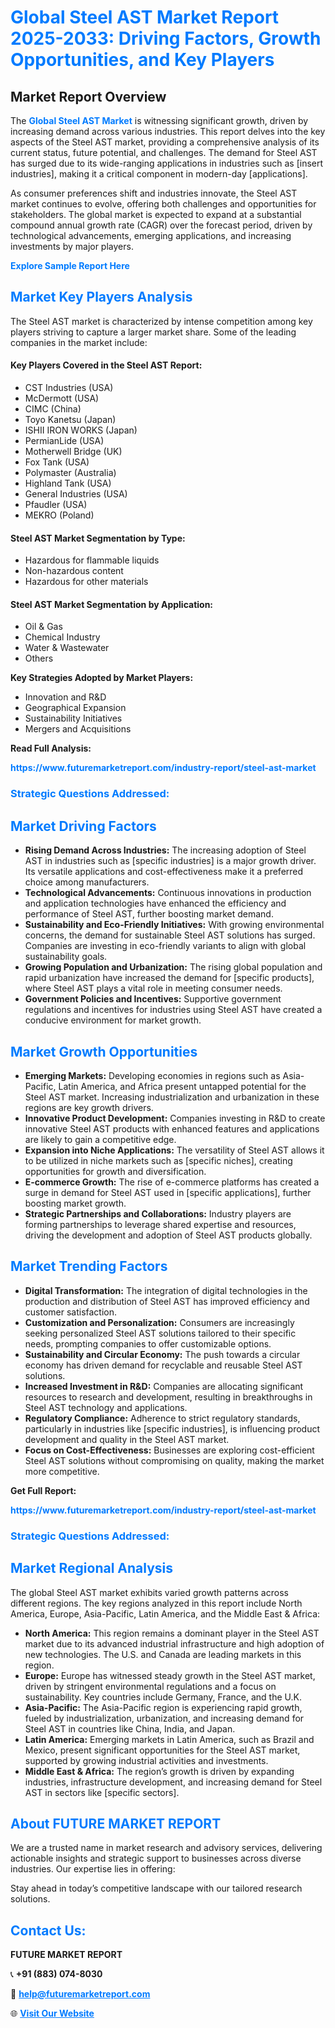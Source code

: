 <h1 style="color: #007BFF;">Global Steel AST Market Report 2025-2033: Driving Factors, Growth Opportunities, and Key Players</h1>

<section id="overview">
<h2>Market Report Overview</h2>
<p>The <a href="https://www.futuremarketreport.com/industry-report/steel-ast-market" style="color: #007BFF; text-decoration: none;"><strong>Global Steel AST Market</strong></a> is witnessing significant growth, driven by increasing demand across various industries. This report delves into the key aspects of the Steel AST market, providing a comprehensive analysis of its current status, future potential, and challenges. The demand for Steel AST has surged due to its wide-ranging applications in industries such as [insert industries], making it a critical component in modern-day [applications].</p>
<p>As consumer preferences shift and industries innovate, the Steel AST market continues to evolve, offering both challenges and opportunities for stakeholders. The global market is expected to expand at a substantial compound annual growth rate (CAGR) over the forecast period, driven by technological advancements, emerging applications, and increasing investments by major players.</p>
</section>

<section id="overview">
<p><a href="https://www.futuremarketreport.com/request-sample/reportId=37183" style="color: #007BFF; text-decoration: none;"><strong>Explore Sample Report Here</strong></a></p>
</section>

<section id="key-players">
<h2 style="color: #007BFF;">Market Key Players Analysis</h2>
<p>The Steel AST market is characterized by intense competition among key players striving to capture a larger market share. Some of the leading companies in the market include:</p>
<h4>Key Players Covered in the Steel AST Report:</h4>
<ul><li>CST Industries (USA)</li><li>McDermott (USA)</li><li>CIMC (China)</li><li>Toyo Kanetsu (Japan)</li><li>ISHII IRON WORKS (Japan)</li><li>PermianLide (USA)</li><li>Motherwell Bridge (UK)</li><li>Fox Tank (USA)</li><li>Polymaster (Australia)</li><li>Highland Tank (USA)</li><li>General Industries (USA)</li><li>Pfaudler (USA)</li><li>MEKRO (Poland)</li></ul>
<h4>Steel AST Market Segmentation by Type:</h4>
<ul><li>Hazardous for flammable liquids</li><li>Non-hazardous content</li><li>Hazardous for other materials</li></ul>

<h4>Steel AST Market Segmentation by Application:</h4>
<ul><li>Oil &amp; Gas</li><li>Chemical Industry</li><li>Water &amp; Wastewater</li><li>Others</li></ul>
<p><strong>Key Strategies Adopted by Market Players:</strong></p>
<ul>
<li>Innovation and R&D</li>
<li>Geographical Expansion</li>
<li>Sustainability Initiatives</li>
<li>Mergers and Acquisitions</li>
</ul>
</section>

<section>
<p><strong>Read Full Analysis: </strong></p><a href="https://www.futuremarketreport.com/industry-report/steel-ast-market" style="color: #007BFF; text-decoration: none;"><strong>https://www.futuremarketreport.com/industry-report/steel-ast-market</strong></a>
<h3 style="color: #007BFF;">Strategic Questions Addressed:</h3>
</section>

<section id="driving-factors">
<h2 style="color: #007BFF;">Market Driving Factors</h2>
<ul>
<li><strong>Rising Demand Across Industries:</strong> The increasing adoption of Steel AST in industries such as [specific industries] is a major growth driver. Its versatile applications and cost-effectiveness make it a preferred choice among manufacturers.</li>
<li><strong>Technological Advancements:</strong> Continuous innovations in production and application technologies have enhanced the efficiency and performance of Steel AST, further boosting market demand.</li>
<li><strong>Sustainability and Eco-Friendly Initiatives:</strong> With growing environmental concerns, the demand for sustainable Steel AST solutions has surged. Companies are investing in eco-friendly variants to align with global sustainability goals.</li>
<li><strong>Growing Population and Urbanization:</strong> The rising global population and rapid urbanization have increased the demand for [specific products], where Steel AST plays a vital role in meeting consumer needs.</li>
<li><strong>Government Policies and Incentives:</strong> Supportive government regulations and incentives for industries using Steel AST have created a conducive environment for market growth.</li>
</ul>
</section>

<section id="growth-opportunities">
<h2 style="color: #007BFF;">Market Growth Opportunities</h2>
<ul>
<li><strong>Emerging Markets:</strong> Developing economies in regions such as Asia-Pacific, Latin America, and Africa present untapped potential for the Steel AST market. Increasing industrialization and urbanization in these regions are key growth drivers.</li>
<li><strong>Innovative Product Development:</strong> Companies investing in R&D to create innovative Steel AST products with enhanced features and applications are likely to gain a competitive edge.</li>
<li><strong>Expansion into Niche Applications:</strong> The versatility of Steel AST allows it to be utilized in niche markets such as [specific niches], creating opportunities for growth and diversification.</li>
<li><strong>E-commerce Growth:</strong> The rise of e-commerce platforms has created a surge in demand for Steel AST used in [specific applications], further boosting market growth.</li>
<li><strong>Strategic Partnerships and Collaborations:</strong> Industry players are forming partnerships to leverage shared expertise and resources, driving the development and adoption of Steel AST products globally.</li>
</ul>
</section>

<section id="trending-factors">
<h2 style="color: #007BFF;">Market Trending Factors</h2>
<ul>
<li><strong>Digital Transformation:</strong> The integration of digital technologies in the production and distribution of Steel AST has improved efficiency and customer satisfaction.</li>
<li><strong>Customization and Personalization:</strong> Consumers are increasingly seeking personalized Steel AST solutions tailored to their specific needs, prompting companies to offer customizable options.</li>
<li><strong>Sustainability and Circular Economy:</strong> The push towards a circular economy has driven demand for recyclable and reusable Steel AST solutions.</li>
<li><strong>Increased Investment in R&D:</strong> Companies are allocating significant resources to research and development, resulting in breakthroughs in Steel AST technology and applications.</li>
<li><strong>Regulatory Compliance:</strong> Adherence to strict regulatory standards, particularly in industries like [specific industries], is influencing product development and quality in the Steel AST market.</li>
<li><strong>Focus on Cost-Effectiveness:</strong> Businesses are exploring cost-efficient Steel AST solutions without compromising on quality, making the market more competitive.</li>
</ul>
</section>

<section>
<p><strong>Get Full Report: </strong></p><a href="https://www.futuremarketreport.com/industry-report/steel-ast-market" style="color: #007BFF; text-decoration: none;"><strong>https://www.futuremarketreport.com/industry-report/steel-ast-market</strong></a>
<h3 style="color: #007BFF;">Strategic Questions Addressed:</h3>
</section>


<section id="regional-analysis">
<h2 style="color: #007BFF;">Market Regional Analysis</h2>
<p>The global Steel AST market exhibits varied growth patterns across different regions. The key regions analyzed in this report include North America, Europe, Asia-Pacific, Latin America, and the Middle East & Africa:</p>
<ul>
<li><strong>North America:</strong> This region remains a dominant player in the Steel AST market due to its advanced industrial infrastructure and high adoption of new technologies. The U.S. and Canada are leading markets in this region.</li>
<li><strong>Europe:</strong> Europe has witnessed steady growth in the Steel AST market, driven by stringent environmental regulations and a focus on sustainability. Key countries include Germany, France, and the U.K.</li>
<li><strong>Asia-Pacific:</strong> The Asia-Pacific region is experiencing rapid growth, fueled by industrialization, urbanization, and increasing demand for Steel AST in countries like China, India, and Japan.</li>
<li><strong>Latin America:</strong> Emerging markets in Latin America, such as Brazil and Mexico, present significant opportunities for the Steel AST market, supported by growing industrial activities and investments.</li>
<li><strong>Middle East & Africa:</strong> The region’s growth is driven by expanding industries, infrastructure development, and increasing demand for Steel AST in sectors like [specific sectors].</li>
</ul>
</section>

<footer>
<h2 style="color: #007BFF;">About FUTURE MARKET REPORT</h2>
<p>We are a trusted name in market research and advisory services, delivering actionable insights and strategic support to businesses across diverse industries. Our expertise lies in offering:</p>

<p>Stay ahead in today’s competitive landscape with our tailored research solutions.</p>

<h2 style="color: #007BFF;">Contact Us:</h2>
<p><strong>FUTURE MARKET REPORT</strong></p>
<p>📞 <strong>+91 (883) 074-8030</strong></p>
<p>📧 <strong><a href="mailto:help@futuremarketreport.com" style="color: #007BFF;">help@futuremarketreport.com</a></strong></p>
<p>🌐 <strong><a href="https://www.futuremarketreport.com/" style="color: #007BFF;">Visit Our Website</a></strong></p>
</footer>